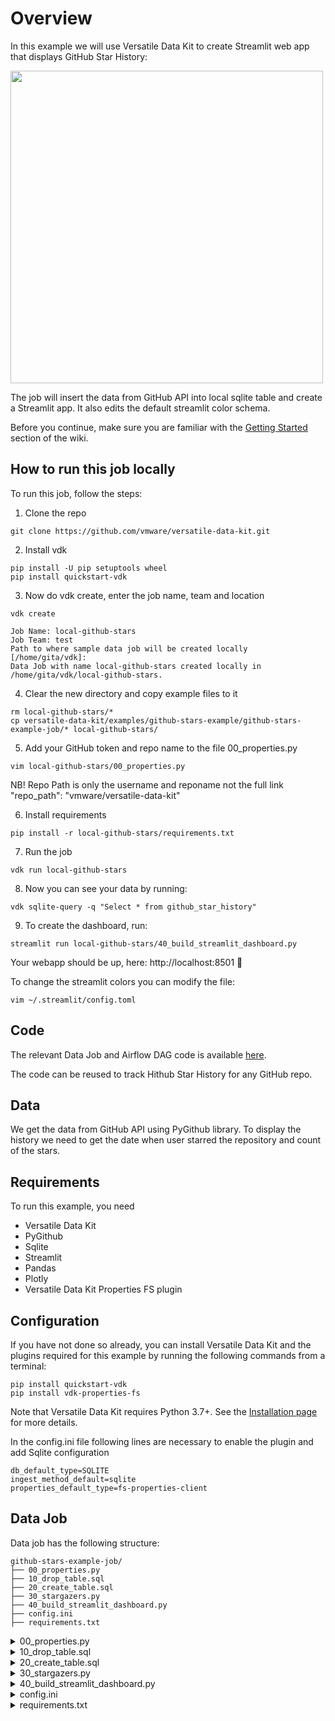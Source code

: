 # Overview

In this example we will use Versatile Data Kit to create Streamlit web app that displays GitHub Star History:

[<img src="https://user-images.githubusercontent.com/11227374/192750161-dfca62f0-5ea3-4300-8887-4413c8dbbf05.png" width="500"/>](Github)

The job will insert the data from GitHub API into local sqlite table and create a Streamlit app. It also edits the default streamlit color schema.

Before you continue, make sure you are familiar with the
[Getting Started](https://github.com/vmware/versatile-data-kit/wiki/Getting-Started) section of the wiki.

How to run this job locally
-----
To run this job, follow the steps: 

1. Clone the repo 
```
git clone https://github.com/vmware/versatile-data-kit.git
```
2. Install vdk 
```
pip install -U pip setuptools wheel
pip install quickstart-vdk
```
3. Now do vdk create, enter the job name, team and location
```
vdk create

Job Name: local-github-stars
Job Team: test
Path to where sample data job will be created locally [/home/gita/vdk]:
Data Job with name local-github-stars created locally in /home/gita/vdk/local-github-stars.
```
4. Clear the new directory and copy example files to it
```
rm local-github-stars/*
cp versatile-data-kit/examples/github-stars-example/github-stars-example-job/* local-github-stars/
```
5. Add your GitHub token and repo name to the file 00_properties.py
```
vim local-github-stars/00_properties.py
```
NB! Repo Path is only the username and reponame not the full link "repo_path": "vmware/versatile-data-kit"

6. Install requirements 
```
pip install -r local-github-stars/requirements.txt
```
7. Run the job
```
vdk run local-github-stars
```
8. Now you can see your data by running: 
```
vdk sqlite-query -q "Select * from github_star_history"
```
9. To create the dashboard, run: 
```
streamlit run local-github-stars/40_build_streamlit_dashboard.py
```
Your webapp should be up, here: http://localhost:8501 🥳

To change the streamlit colors you can modify the file: 
```
vim ~/.streamlit/config.toml
```

Code
----

The relevant Data Job and Airflow DAG code is available
[here](https://github.com/vmware/versatile-data-kit/tree/main/examples/github-stars-example).

The code can be reused to track Hithub Star History for any GitHub repo.

Data
--------

We get the data from GitHub API using PyGithub library.
To display the history we need to get the date when user starred the repository and count of the stars.

Requirements
------------

To run this example, you need
* Versatile Data Kit
* PyGithub
* Sqlite
* Streamlit
* Pandas
* Plotly
* Versatile Data Kit Properties FS plugin

Configuration
-------------

If you have not done so already, you can install Versatile Data Kit and the
plugins required for this example by running the following commands from a terminal:
```console
pip install quickstart-vdk
pip install vdk-properties-fs
```
Note that Versatile Data Kit requires Python 3.7+. See the
[Installation page](https://github.com/vmware/versatile-data-kit/wiki/Installation#install-sdk) for more details.

In the config.ini file following lines are necessary to enable the plugin and add Sqlite configuration

```
db_default_type=SQLITE
ingest_method_default=sqlite
properties_default_type=fs-properties-client
```

Data Job
--------

Data job has the following structure:

```
github-stars-example-job/
├── 00_properties.py
├── 10_drop_table.sql
├── 20_create_table.sql
├── 30_stargazers.py
├── 40_build_streamlit_dashboard.py
├── config.ini
├── requirements.txt
```

<details>
    <summary>00_properties.py</summary>

```py
import logging
from vdk.api.job_input import IJobInput

log = logging.getLogger(__name__)

def run(job_input: IJobInput):
    properties = job_input.get_all_properties()

    # Insert your github token from https://github.com/settings/tokens
    # Repository path user/repo, for example 'vmware/versatile-data-kit'
    job_input.set_all_properties({
        'token': '',
        'repo_path': ''
    })
```
</details>

<details>
    <summary>10_drop_table.sql</summary>

```sql
DROP TABLE IF EXISTS github_star_history;
```
</details>

<details>
    <summary>20_create_table.sql</summary>

```sql
CREATE TABLE github_star_history (starred_time, count);
```
</details>

<details>
    <summary>30_stargazers.py</summary>

```py
import logging
from github import Github
from vdk.api.job_input import IJobInput

log = logging.getLogger(__name__)


def run(job_input: IJobInput):

    # In order to use properties, install vdk server OR vdk-properties-fs plugin
    # [VDK server installation](https://github.com/vmware/versatile-data-kit/wiki/Installation#install-versatile-data-kit-control-service)
    # [vdk-properties-fs plugin](https://github.com/vmware/versatile-data-kit/tree/main/projects/vdk-plugins/vdk-properties-fs)

    # Properties are in the 00_properties.py file
    properties = job_input.get_all_properties()
    token = properties['token']
    repo_path = properties['repo_path']

    # Set token and path for PyGithub
    g = Github(token)
    repo = g.get_repo(repo_path)

    # Get Stargazer data with starred date, put them into a list and get length
    users = repo.get_stargazers_with_dates()
    usr_list = list(users)
    count = len(usr_list)

    data_to_send = []

    # Go through the list and add Starred Time and count of stars
    for i, u in enumerate(range(count)):
        data_to_send.append(
            [str(usr_list[u].starred_at), i+1],
        )
    # Ingest the data in to github_star_history table
    job_input.send_tabular_data_for_ingestion(
        rows=data_to_send,
        column_names=['starred_time', 'count'],
        destination_table='github_star_history'
    )
```
</details>

<details>
    <summary>40_build_streamlit_dashboard.py</summary>

```py
import os
import pathlib
import sqlite3
import pandas as pd
import streamlit as st
import plotly.express as px

# Page title
st.title('⭐️ Github Star History ⭐️')

# Sub-header
st.header('Star count over time')

# Make the current directory the same as the job directory
os.chdir(pathlib.Path(__file__).parent.absolute())

# Create connection to SQLITE DB
db_connection = sqlite3.connect(
        '/tmp/vdk-sqlite.db'
    )

# Fetch data
df = pd.read_sql_query(
    f'SELECT * FROM github_star_history', db_connection
)

# Use starred time date part without time and timezone information
df['starred_date'] = pd.to_datetime(df['starred_time']).dt.date

# Read starred date and star count into the chart, set the line color and labels
chart = px.line(data_frame=df, x = 'starred_date', y = 'count', color_discrete_sequence=['#C996CC'], labels={
                     "starred_date": "Date",
                     "count": "Star Count"
                 })

# Display the chart in streamlit
# To run streamlit app use the command
# streamlit run 40_build_streamlit_dashboard.py
st.plotly_chart(chart)
```
</details>

<details>
    <summary>config.ini</summary>

```ini
nes (20 sloc)  928 Bytes

; Supported format: https://docs.python.org/3/library/configparser.html#supported-ini-file-structure

; This is the only file required to deploy a Data Job.
; Read more to understand what each option means:

; Information about the owner of the Data Job
[owner]

; Team is a way to group Data Jobs that belonged to the same team.
team = test

; Configuration related to running data jobs
[job]
; For format see https://en.wikipedia.org/wiki/Cron
; The cron expression is evaluated in UTC time.
; If it is time for a new job run and the previous job run hasn’t finished yet,
; the cron job waits until the previous execution has finished.
schedule_cron = 11 23 5 8 1

[vdk]
; Key value pairs of any configuration options that can be passed to vdk.
; For possible options in your vdk installation execute command vdk config-help
db_default_type=SQLITE
ingest_method_default=sqlite

properties_default_type=fs-properties-client
```
</details>


<details>
    <summary>requirements.txt</summary>

```txt
vdk-core
pygithub
streamlit
sqlite3
pandas
plotly
```
</details>
